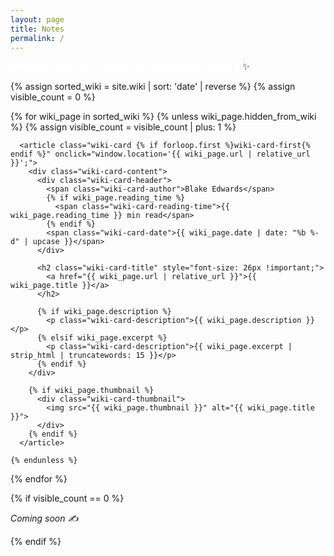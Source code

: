 ```yaml
---
layout: page
title: Notes
permalink: /
---
```


<div class="wiki-intro">
  <p style="color: #ffffffb8">
    Welcome to my digital garden of hypermedia artifacts 🌱
    <a href="/not-so-secret-notes" style="text-decoration: none;">✨</a>
  </p>
</div>

<div class="wiki-cards">
  {% assign sorted_wiki = site.wiki | sort: 'date' | reverse %}
  {% assign visible_count = 0 %}

  {% for wiki_page in sorted_wiki %}
    {% unless wiki_page.hidden_from_wiki %}
      {% assign visible_count = visible_count | plus: 1 %}
      
      <article class="wiki-card {% if forloop.first %}wiki-card-first{% endif %}" onclick="window.location='{{ wiki_page.url | relative_url }}';">
        <div class="wiki-card-content">
          <div class="wiki-card-header">
            <span class="wiki-card-author">Blake Edwards</span>
            {% if wiki_page.reading_time %}
              <span class="wiki-card-reading-time">{{ wiki_page.reading_time }} min read</span>
            {% endif %}
            <span class="wiki-card-date">{{ wiki_page.date | date: "%b %-d" | upcase }}</span>
          </div>
          
          <h2 class="wiki-card-title" style="font-size: 26px !important;">
            <a href="{{ wiki_page.url | relative_url }}">{{ wiki_page.title }}</a>
          </h2>
          
          {% if wiki_page.description %}
            <p class="wiki-card-description">{{ wiki_page.description }}</p>
          {% elsif wiki_page.excerpt %}
            <p class="wiki-card-description">{{ wiki_page.excerpt | strip_html | truncatewords: 15 }}</p>
          {% endif %}
        </div>
        
        {% if wiki_page.thumbnail %}
          <div class="wiki-card-thumbnail">
            <img src="{{ wiki_page.thumbnail }}" alt="{{ wiki_page.title }}">
          </div>
        {% endif %}
      </article>
      
    {% endunless %}
  {% endfor %}

  {% if visible_count == 0 %}
    <p><em>Coming soon ✍️</em></p>
  {% endif %}
</div>